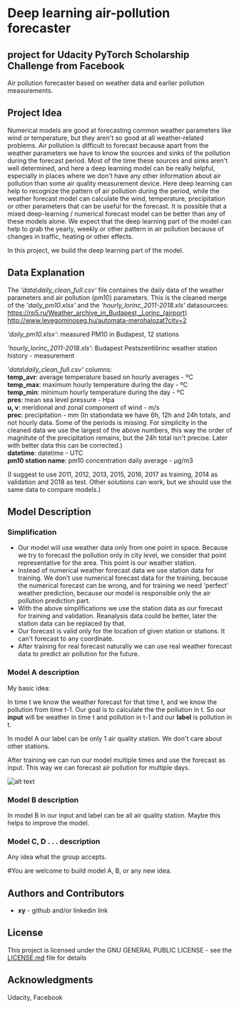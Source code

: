 # Deep learning air-pollution forecaster
## project for Udacity PyTorch Scholarship Challenge from Facebook

Air pollution forecaster based on weather data and earlier pollution measurements.

## Project Idea

Numerical models are good at forecasting common weather parameters like wind or temperature, but they aren't so good at all weather-related problems. Air pollution is difficult to forecast because apart from the weather parameters we have to know the sources and sinks of the pollution during the forecast period. Most of the time these sources and sinks aren't well determined, and here a deep learning model can be really helpful, especially in places where we don't have any other information about air pollution than some air quality measurement device. Here deep learning can help to recognize the pattern of air pollution during the period, while the weather forecast model can calculate the wind, temperature, precipitation or other parameters that can be useful for the forecast. It is possible that a mixed deep-learning / numerical forecast model can be better than any of these models alone. We expect that the deep learning part of the model can help to grab the yearly, weekly or other pattern in air pollution because of changes in traffic, heating or other effects. 

In this project, we build the deep learning part of the model.

## Data Explanation

The *'data\daily_clean_full.csv'* file containes the daily data of the weather parameters and air pollution (pm10) parameters. This is the cleaned merge of the *'daily_pm10.xlsx'* and the *'hourly_lorinc_2011-2018.xls'*
datasourcees:
https://rp5.ru/Weather_archive_in_Budapest,_Lorinc_(airport)
http://www.levegominoseg.hu/automata-merohalozat?city=2

*'daily_pm10.xlsx'*: measured PM10 in Budapest, 12 stations

*'hourly_lorinc_2011-2018.xls'*: Budapest Pestszentlőrinc weather station history - measurement

*'data\daily_clean_full.csv'* columns:<br />
**temp_avr**: average temperature based on hourly averages - ºC<br />
**temp_max**: maximum hourly temperature during the day - ºC<br />
**temp_min**: minimum hourly temperature during the day - ºC<br />
**pres**: mean sea level pressure - Hpa<br />
**u, v**: meridional and zonal component of wind - m/s<br />
**prec**: precipitation - mm (In stationdata we have 6h, 12h and 24h totals, and not hourly data. Some of the periods is missing. For simplicity in the cleaned data we use the largest of the above numbers, this way the order of magnitute of the precipitation remains, but the 24h total isn't precise. Later with better data this can be corrected.)<br />
**datetime**: datetime - UTC<br />
**pm10 station name**: pm10 concentration daily average - μg/m3<br />

(I suggest to use 2011, 2012, 2013, 2015, 2016, 2017 as training, 2014 as validation and 2018 as test. Other solutions can work, but we should use the same data to compare models.)



## Model Description

### Simplification
* Our model will use weather data only from one point in space. Because we try to forecast the pollution only in city level, we consider that point representative for the area. This point is our weather station.
* Instead of numerical weather forecast data we use station data for training. We don't use numerical forecast data for the training, because the numerical forecast can be wrong, and for training we need 'perfect' weather prediction, because our model is responsible only the air pollution prediction part.
* With the above simplifications we use the station data as our forecast for training and validation. Reanalysis data could be better, later the station data can be replaced by that.
* Our forecast is valid only for the location of given station or stations. It can't forecast to any coordinate.
* After training for real forecast naturally we can use real weather forecast data to predict air pollution for the future.

### Model A description

My basic idea:

In time t we know the weather forecast for that time t, and we know the pollution from time t-1. Our goal is to calculate the the pollution in t. 
So our **input** will be weather in time t and pollution in t-1
and our **label** is pollution in t.

In model A our label can be only 1 air quality station. We don't care about other stations.

After training we can run our model multiple times and use the forecast as input. This way we can forecast air pollution for multiple days.

![alt text](https://github.com/sinusgamma/Deep-learning-air-pollution-forecaster/blob/master/first_model_idea.JPG)


### Model B description

In model B in our input and label can be all air quality station. Maybe this helps to improve the model.

### Model C, D . . . description

Any idea what the group accepts.

#You are welcome to build model A, B, or any new idea.

## Authors and Contributors

* **xy** - github and/or linkedin link


## License

This project is licensed under the GNU GENERAL PUBLIC LICENSE - see the [LICENSE.md](LICENSE.md) file for details

## Acknowledgments
Udacity, Facebook


